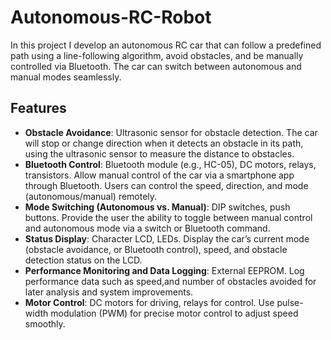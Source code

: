 # Autonomous-RC-Robot

In this project I develop an autonomous RC car that can follow a predefined path using a line-following algorithm, avoid obstacles, and be manually controlled via Bluetooth. The car can switch between autonomous and manual modes seamlessly.


## Features

- **Obstacle Avoidance**: Ultrasonic sensor for obstacle detection. The car will stop or change direction when it detects an obstacle in its path, using the ultrasonic sensor to measure the distance to obstacles.
- **Bluetooth Control**: Bluetooth module (e.g., HC-05), DC motors, relays, transistors. Allow manual control of the car via a smartphone app through Bluetooth. Users can control the speed, direction, and mode (autonomous/manual) remotely.
- **Mode Switching (Autonomous vs. Manual)**: DIP switches, push buttons. Provide the user the ability to toggle between manual control and autonomous mode via a switch or Bluetooth command.
- **Status Display**: Character LCD, LEDs. Display the car’s current mode (obstacle avoidance, or Bluetooth control), speed, and obstacle detection status on the LCD.
- **Performance Monitoring and Data Logging**: External EEPROM. Log performance data such as speed,and number of obstacles avoided for later analysis and system improvements.
- **Motor Control**: DC motors for driving, relays for control. Use pulse-width modulation (PWM) for precise motor control to adjust speed smoothly.
